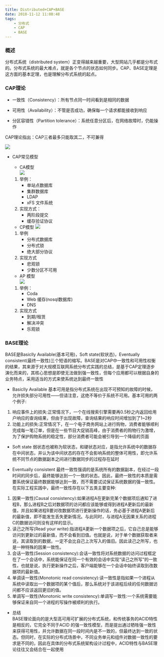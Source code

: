 ```yaml
---
title: Distributed+CAP+BASE
date: 2018-11-12 11:08:48
tags:
    - 分布式
    - CAP
    - BASE
---
```


### 概述
分布式系统（distributed system）正变得越来越重要，大型网站几乎都是分布式的。分布式系统的最大难点，就是各个节点的状态如何同步。CAP、BASE定理是这方面的基本定理，也是理解分布式系统的起点。

### CAP理论

+ 一致性（Consistency）：所有节点同一时间看到是相同的数据

+ 可用性（Availability）：不管是否成功，确保每一个请求都能接收到响应

+ 分区容错性（Partition tolerance）：系统任意分区后，在网络故障时，仍能操作  

CAP理论指出：CAP三者最多只能取其二，不可兼得
<!-- more -->
![](/images/1cffa95c77eab21fa92290a8c29f669.png)

+ CAP常见模型
  * CA模型  
  ![](/images/20160228-cap-theorem-002.jpg)
  1. 举例：  
     + 单站点数据库 
     + 集群数据库
     + LDAP
     + xFS 文件系统  
  2. 实现方式：
     + 两阶段提交
     + 缓存验证协议

  * CP模型
   ![](/images/20160228-cap-theorem-003.jpg)
  1. 举例  
     + 分布式数据库
     + 分布式锁
     + 绝大部分协议
  2. 实现方式
     + 悲观锁
     + 少数分区不可用

  * AP 模型   
   ![](/images/20160228-cap-theorem-004.jpg)
  1. 举例：
     + Coda
     + Web 缓存(nosql数据库)
     + DNS
  2. 实现方式
     + 到期/租赁
     + 解决冲突
     + 乐观锁      

### BASE理论
BASE是Basiclly Available(基本可用)，Soft state(软状态)，Eventually consistent(最终一致性)三个短语的缩写。BASE是对CAP中一致性和可用性权衡的结果，其来源于对大规模互联网系统分布式实践的总结，是基于CAP定理逐步演化而来的，其核心思想是即使无法做到强一致性，但每个应用都可以根据自身的业务特点，采用适当的方式来使系统达到最终一致性

+ Basiclly Available
基本可用是指分布式系统在出现不可预知的故障的时候，允许损失部分可用性——但请注意，这绝不等价于系统不可用。基本可用的两个例子:  
1. 响应事件上的损失:正常情况下，一个在线搜索引擎需要再0.5秒之内返回给用户响应的查询结果，但由于出现故障，查询结果的响应时间增加到了1~2秒
2. 功能上的损失:正常情况下，在一个电子商务网站上进行购物，消费者能够顺利完成每一笔订单，但是在一些节目大促销高峰，由于消费者的购物行为激增，为了保护购物系统的稳定性，部分消费者可能会被引导到一个降级的页面

+ Soft state
弱状态也被称为软状态，和硬状态对应，是指允许系统中的数据存在中间状态，并认为该中间状态的存在不会影响系统的整体可用性，即允许系统不同节点的数据副本之间进行数据同步的过程存在延时

+ Eventually consistent
最终一致性强调的是系统所有的数据副本，在经过一段时间的同步后，最终能够达到一个一致的状态。因此，最终一致性的本质是需要系统保证最终数据能够达到一致，而不需要试试保证系统数据的强一致性。在实际工程实践中，最终一致性存在以下五类主要变种: 
1. 因果一致性(Causal consistency):如果进程A在更新完某个数据项后通知了进程B，那么进程B之后对数据项的访问都应该能够或得到进程A更新后的最新值，并且如果进程B要对改数据项进行更新操作的话，务必基于进程A更新后的最新值，即不能发生丢失更新情况。与此同时，与进程A无因果关系的进程C的数据访问则没有这样的显示。 
2. 读己之所写(Read your write):指进程A更新一个数据项之后，它自己总是能够访问到更新过的最新值，而不会看到旧值。也就是说，对于单个数据获取者来说，其读取到的数据，一定不会比自己上次写入的值旧。因此读己之所写，也是一种特殊的因果一致性。 
3. 会话一致性(Session consistency):会话一致性将对系统数据的访问过程框定在了一个会话中，系统能保证在同一个有效的会话中实现“读己之所写”的一致性，也就是说，执行更新操作之后，客户端能够在一个会话中始终读取到改数据项的最新值。 
4. 单调读一致性(Monotonic read consistency):读一致性是指如果一个进程从系统中读取出一个数据项的某个值后，那么系统对于该进程后续的任何数据访问都不应该返回更旧的值。 
5. 单调写一致性(Monotonic write consistency):单调写一致性:一个系统需要能够保证来自同一个进程的写操作被顺利的执行。   

+ 总结  
BASE理论面向的是大型高可用可扩展的分布式系统，和传统事务的ACID特性是相反的，它完全不同于ACID 的强一致性模型，而是提出通过牺牲强一致性来获得可用性，并允许数据在同一段时间内是不一致的，但最终达到一致的状态。但同时，在实际的分布式场景中，不同业务单元和组件对数据一致性的要求是不同的，因此在具体的分布式系统架构设计过程中，ACID特性与BASE理论往往又会结合在一起使用
